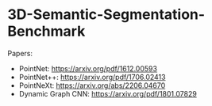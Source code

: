 # 3D-Semantic-Segmentation-Benchmark

Papers:
- PointNet: https://arxiv.org/pdf/1612.00593
- PointNet++: https://arxiv.org/pdf/1706.02413
- PointNeXt: https://arxiv.org/abs/2206.04670
- Dynamic Graph CNN: https://arxiv.org/pdf/1801.07829


